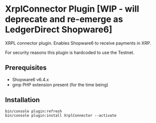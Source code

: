 # XrplConnector Plugin [WIP - will deprecate and re-emerge as LedgerDirect Shopware6]

XRPL connector plugin. Enables Shopware6 to receive payments in XRP.

For security reasons this plugin is hardcoded to use the Testnet.

## Prerequisites
- Shopware6 v6.4.x
- gmp PHP extension present (for the time being)

## Installation
```
bin/console plugin:refresh
bin/console plugin:install XrplConnector --activate
```
